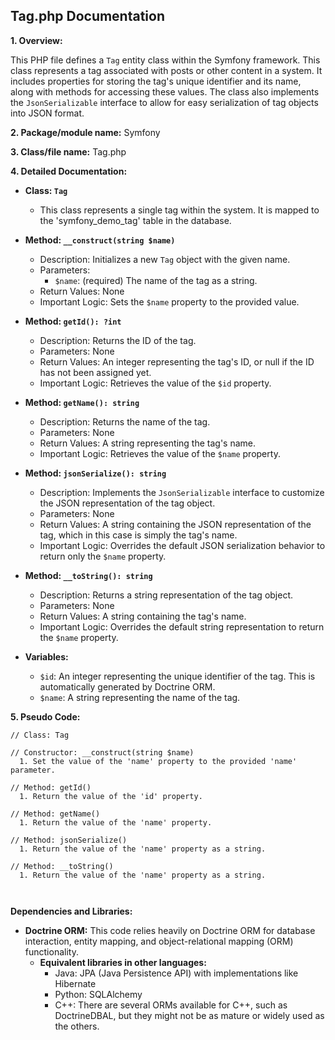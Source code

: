## Tag.php Documentation

**1. Overview:**

This PHP file defines a `Tag` entity class within the Symfony framework. This class represents a tag associated with posts or other content in a system. It includes properties for storing the tag's unique identifier and its name, along with methods for accessing these values. The class also implements the `JsonSerializable` interface to allow for easy serialization of tag objects into JSON format.

**2. Package/module name:** Symfony

**3. Class/file name:** Tag.php

**4. Detailed Documentation:**

* **Class: `Tag`**
    - This class represents a single tag within the system. It is mapped to the 'symfony_demo_tag' table in the database.

* **Method: `__construct(string $name)`**
    - Description: Initializes a new `Tag` object with the given name.
    - Parameters:
        - `$name`: (required) The name of the tag as a string.
    - Return Values: None
    - Important Logic: Sets the `$name` property to the provided value.

* **Method: `getId(): ?int`**
    - Description: Returns the ID of the tag.
    - Parameters: None
    - Return Values: An integer representing the tag's ID, or null if the ID has not been assigned yet.
    - Important Logic: Retrieves the value of the `$id` property.

* **Method: `getName(): string`**
    - Description: Returns the name of the tag.
    - Parameters: None
    - Return Values: A string representing the tag's name.
    - Important Logic: Retrieves the value of the `$name` property.

* **Method: `jsonSerialize(): string`**
    - Description: Implements the `JsonSerializable` interface to customize the JSON representation of the tag object.
    - Parameters: None
    - Return Values: A string containing the JSON representation of the tag, which in this case is simply the tag's name.
    - Important Logic: Overrides the default JSON serialization behavior to return only the `$name` property.

* **Method: `__toString(): string`**
    - Description: Returns a string representation of the tag object.
    - Parameters: None
    - Return Values: A string containing the tag's name.
    - Important Logic: Overrides the default string representation to return the `$name` property.

* **Variables:**
    - `$id`: An integer representing the unique identifier of the tag. This is automatically generated by Doctrine ORM.
    - `$name`: A string representing the name of the tag.


**5. Pseudo Code:**



```
// Class: Tag

// Constructor: __construct(string $name)
  1. Set the value of the 'name' property to the provided 'name' parameter.

// Method: getId()
  1. Return the value of the 'id' property.

// Method: getName()
  1. Return the value of the 'name' property.

// Method: jsonSerialize()
  1. Return the value of the 'name' property as a string.

// Method: __toString()
  1. Return the value of the 'name' property as a string.



```


**Dependencies and Libraries:**

* **Doctrine ORM:** This code relies heavily on Doctrine ORM for database interaction, entity mapping, and object-relational mapping (ORM) functionality. 
    * **Equivalent libraries in other languages:**
        * Java: JPA (Java Persistence API) with implementations like Hibernate
        * Python: SQLAlchemy
        * C++:  There are several ORMs available for C++, such as DoctrineDBAL, but they might not be as mature or widely used as the others.



